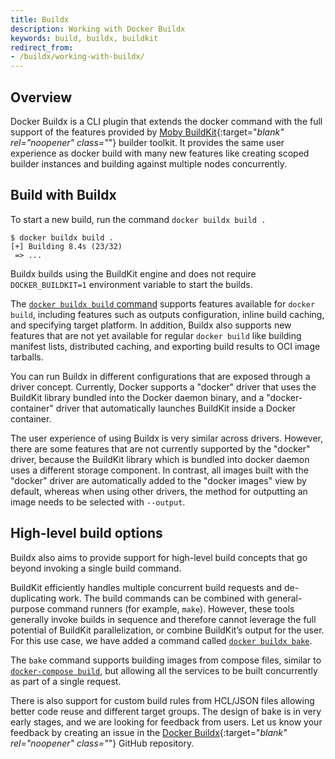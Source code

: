 ```yaml
---
title: Buildx
description: Working with Docker Buildx
keywords: build, buildx, buildkit
redirect_from:
- /buildx/working-with-buildx/
---
```


## Overview

Docker Buildx is a CLI plugin that extends the docker command with the full
support of the features provided by [Moby BuildKit](https://github.com/moby/buildkit){:target="_blank" rel="noopener" class="_"}
builder toolkit. It provides the same user experience as docker build with many
new features like creating scoped builder instances and building against
multiple nodes concurrently.

## Build with Buildx

To start a new build, run the command `docker buildx build .`

```console
$ docker buildx build .
[+] Building 8.4s (23/32)
 => ...
```

Buildx builds using the BuildKit engine and does not require `DOCKER_BUILDKIT=1`
environment variable to start the builds.

The [`docker buildx build` command](../../engine/reference/commandline/buildx_build.md)
supports features available for `docker build`, including features such as
outputs configuration, inline build caching, and specifying target platform.
In addition, Buildx also supports new features that are not yet available for
regular `docker build` like building manifest lists, distributed caching, and
exporting build results to OCI image tarballs.

You can run Buildx in different configurations that are exposed through a driver
concept. Currently, Docker supports a "docker" driver that uses the BuildKit
library bundled into the Docker daemon binary, and a "docker-container" driver
that automatically launches BuildKit inside a Docker container.

The user experience of using Buildx is very similar across drivers. However,
there are some features that are not currently supported by the "docker" driver,
because the BuildKit library which is bundled into docker daemon uses a different
storage component. In contrast, all images built with the "docker" driver are
automatically added to the "docker images" view by default, whereas when using
other drivers, the method for outputting an image needs to be selected
with `--output`.


## High-level build options

Buildx also aims to provide support for high-level build concepts that go beyond
invoking a single build command.

BuildKit efficiently handles multiple concurrent build requests and de-duplicating
work. The build commands can be combined with general-purpose command runners
(for example, `make`). However, these tools generally invoke builds in sequence
and therefore cannot leverage the full potential of BuildKit parallelization,
or combine BuildKit’s output for the user. For this use case, we have added a
command called [`docker buildx bake`](../../engine/reference/commandline/buildx_bake.md).

The `bake` command supports building images from compose files, similar to
[`docker-compose build`](../../engine/reference/commandline/compose_build.md),
but allowing all the services to be built concurrently as part of a single
request.

There is also support for custom build rules from HCL/JSON files allowing
better code reuse and different target groups. The design of bake is in very
early stages, and we are looking for feedback from users. Let us know your
feedback by creating an issue in the [Docker Buildx](https://github.com/docker/buildx/issues){:target="_blank" rel="noopener" class="_"}
GitHub repository.
